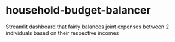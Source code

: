 # household-budget-balancer
Streamlit dashboard that fairly balances joint expenses between 2 individuals based on their respective incomes
